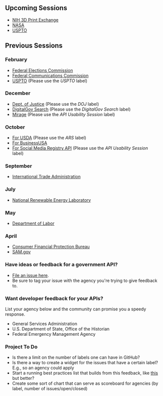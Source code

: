 ## Upcoming Sessions 

* [NIH 3D Print Exchange](https://github.com/niaid/3dpx_api/issues)
* [NASA](https://github.com/nasa/api-docs/milestones/API%20Usability%20Testing)
* [USPTO](https://github.com/CSSIP-AIR/PatentsView-API/issues)

## Previous Sessions

### February 
* [Federal Elections Commission](https://github.com/18F/openFEC/milestones/API%20Usability%20Testing)
* [Federal Communications Commission](https://github.com/FCC/FCC-APIs)
* [USPTO](https://github.com/GSA/Developer-Feedback-for-Government-APIs/issues?q=is%3Aopen+is%3Aissue) (Please use the _USPTO_ label)

### December
* [Dept. of Justice](https://github.com/GSA/Developer-Feedback-for-Government-APIs/labels/DOJ) (Please use the _DOJ_ label)
* [DigitalGov Search](https://github.com/GSA/GSA-APIs/labels/DigitalGov%20Search)  (Please use the _DigitalGov Search_ label)
* [Mirage](https://github.com/18F/mirage/labels/API%20Usability%20Session) (Please use the _API Usability Session_ label)


### October 
* [For USDA](https://github.com/USDA/USDA-APIs/labels/ARS) (Please use the _ARS_ label) 
* [For BusinessUSA](https://github.com/BusinessUSA/BusinessUSA-Usability-Feedback/issues)
* [For Social Media Registry API](https://github.com/GSA/social-media-registry/labels/API%20Usability%20Session) (Please use the _API Usability Session_ label)


### September
* [International Trade Administration](https://github.com/InternationalTradeAdministration/developerportal/issues/34)

### July
* [National Renewable Energy Laboratory](https://github.com/NREL/developer.nrel.gov/labels/ux-feedback)

### May
* [Department of Labor](https://github.com/USDepartmentofLabor/Developer/issues)

### April
* [Consumer Financial Protection Bureau](https://github.com/cfpb/api/milestones/Usability%20feedback%20improvements%20Round%201)
* [SAM.gov](https://github.com/GSA/sam_api/issues)





### Have ideas or feedback for a government API?  

* [File an issue here](https://github.com/GSA/Developer-Feedback-for-Government-APIs/issues).
* Be sure to tag your issue with the agency you're trying to give feedback to.  


### Want developer feedback for your APIs?  

List your agency below and the community can promise you a speedy response. 

* General Services Administration
* U.S. Department of State, Office of the Historian
* Federal Emergency Management Agency


### Project To Do
* Is there a limit on the number of labels one can have in GitHub?  
* Is there a way to create a widget for the issues that have a certain label?  E.g., so an agency could apply
* Start a running best practices list that builds from this feedback, like [this](https://github.com/GSA/slash-developer-pages/blob/master/API_Checklist.md) but better?
* Create some sort of chart that can serve as scoreboard for agencies (by label, number of issues/open/closed)


